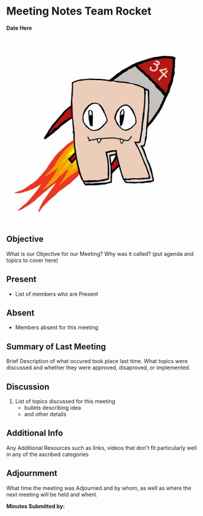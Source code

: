 # Meeting Notes Team Rocket
**Date Here** ![Team Logo](../images/logo.jpg)
## Objective
What is our Objective for our Meeting? Why was it called? (put agenda and topics to cover here)
## Present
- List of members who are Present
## Absent
- Members absent for this meeting
## Summary of Last Meeting
Brief Description of what occured took place last time. What topics were discussed and whether they were approved, disaproved, or implemented.
## Discussion
1. List of topics discussed for this meeting
   - bullets describing idea
   - and other details
## Additional Info
Any Additional Resources such as links, videos that don't fit particularly well in any of the ascribed categories
## Adjournment
What time the meeting was Adjourned and by whom, as well as where the next meeting will be held and when\

**Minutes Submitted by:** 

